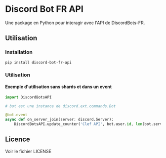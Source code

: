 # Discord Bot FR API
Une package en Python pour interagir avec l'API de DiscordBots-FR.

## Utilisation

### Installation

```bash
pip install discord-bot-fr-api
```

### Utilisation

#### Exemple d'utilisation sans shards et dans un event
```python
import DiscordBotsAPI

# bot est une instance de discord.ext.commands.Bot

@bot.event
async def on_server_join(server: discord.Server):
    DiscordBotsAPI.update_counter('Clef API', bot.user.id, len(bot.servers))
```

## Licence
Voir le fichier LICENSE